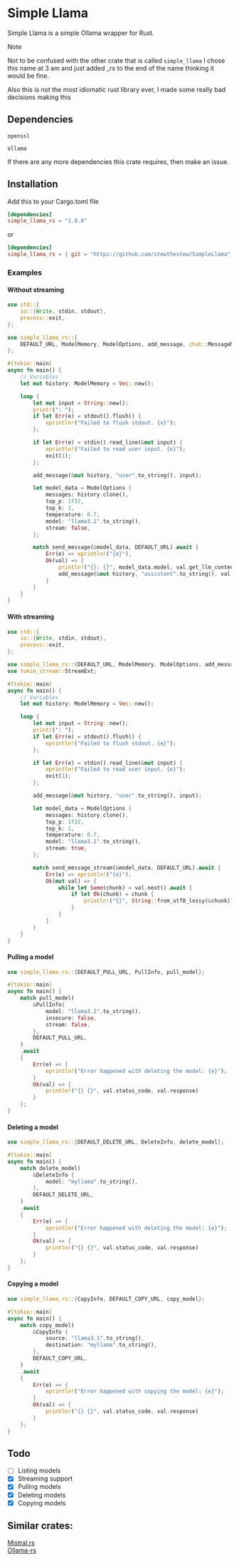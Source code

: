 # Simple Llama
Simple Llama is a simple Ollama wrapper for Rust.

> [!NOTE]
> Not to be confused with the other crate that is called `simple_llama` I chose this name at 3 am and just added _rs to the end of the name thinking it would be fine.
>
> Also this is not the most idiomatic rust library ever, I made some really bad decisions making this

## Dependencies
`openssl`

`ollama`

If there are any more dependencies this crate requires, then make an issue.

## Installation
Add this to your Cargo.toml file
```toml
[dependencies]
simple_llama_rs = "1.0.8"
```
or
```toml
[dependencies]
simple_llama_rs = { git = "https://github.com/stewthestew/SimpleLlama", branch = "main"}
```

### Examples

#### Without streaming
```rust
use std::{
    io::{Write, stdin, stdout},
    process::exit,
};

use simple_llama_rs::{
    DEFAULT_URL, ModelMemory, ModelOptions, add_message, chat::MessageMethods, send_message,
};

#[tokio::main]
async fn main() {
    // Variables
    let mut history: ModelMemory = Vec::new();

    loop {
        let mut input = String::new();
        print!(": ");
        if let Err(e) = stdout().flush() {
            eprintln!("Failed to flush stdout. {e}");
        };

        if let Err(e) = stdin().read_line(&mut input) {
            eprintln!("Failed to read user input. {e}");
            exit(1);
        };

        add_message(&mut history, "user".to_string(), input);

        let model_data = ModelOptions {
            messages: history.clone(),
            top_p: 1f32,
            top_k: 1,
            temperature: 0.7,
            model: "llama3.1".to_string(),
            stream: false,
        };

        match send_message(&model_data, DEFAULT_URL).await {
            Err(e) => eprintln!("{e}"),
            Ok(val) => {
                println!("{}: {}", model_data.model, val.get_llm_content());
                add_message(&mut history, "assistant".to_string(), val.get_llm_content());
            }
        }
    }
}
```

#### With streaming
```rust
use std::{
    io::{Write, stdin, stdout},
    process::exit,
};

use simple_llama_rs::{DEFAULT_URL, ModelMemory, ModelOptions, add_message, send_message_stream};
use tokio_stream::StreamExt;

#[tokio::main]
async fn main() {
    // Variables
    let mut history: ModelMemory = Vec::new();

    loop {
        let mut input = String::new();
        print!(": ");
        if let Err(e) = stdout().flush() {
            eprintln!("Failed to flush stdout. {e}");
        };

        if let Err(e) = stdin().read_line(&mut input) {
            eprintln!("Failed to read user input. {e}");
            exit(1);
        };

        add_message(&mut history, "user".to_string(), input);

        let model_data = ModelOptions {
            messages: history.clone(),
            top_p: 1f32,
            top_k: 1,
            temperature: 0.7,
            model: "llama3.1".to_string(),
            stream: true,
        };

        match send_message_stream(&model_data, DEFAULT_URL).await {
            Err(e) => eprintln!("{e}"),
            Ok(mut val) => {
                while let Some(chunk) = val.next().await {
                    if let Ok(chunk) = chunk {
                        println!("{}", String::from_utf8_lossy(&chunk))
                    }
                }
            }
        }
    }
}
```

#### Pulling a model
```rust
use simple_llama_rs::{DEFAULT_PULL_URL, PullInfo, pull_model};

#[tokio::main]
async fn main() {
    match pull_model(
        &PullInfo{
            model: "llama3.1".to_string(),
            insecure: false,
            stream: false,
        },
        DEFAULT_PULL_URL,
    )
    .await
    {
        Err(e) => {
            eprintln!("Error happened with deleting the model: {e}");
        }
        Ok(val) => {
            println!("{} {}", val.status_code, val.response)
        }
    };
}
```

#### Deleting a model
```rust
use simple_llama_rs::{DEFAULT_DELETE_URL, DeleteInfo, delete_model};

#[tokio::main]
async fn main() {
    match delete_model(
        &DeleteInfo {
            model: "myllama".to_string(),
        },
        DEFAULT_DELETE_URL,
    )
    .await
    {
        Err(e) => {
            eprintln!("Error happened with deleting the model: {e}");
        }
        Ok(val) => {
            println!("{} {}", val.status_code, val.response)
        }
    };
}
```

#### Copying a model
```rust
use simple_llama_rs::{CopyInfo, DEFAULT_COPY_URL, copy_model};

#[tokio::main]
async fn main() {
    match copy_model(
        &CopyInfo {
            source: "llama3.1".to_string(),
            destination: "myllama".to_string(),
        },
        DEFAULT_COPY_URL,
    )
    .await
    {
        Err(e) => {
            eprintln!("Error happened with copying the model: {e}");
        }
        Ok(val) => {
            println!("{} {}", val.status_code, val.response)
        }
    };
}
```

## Todo
- [ ] Listing models
- [x] Streaming support
- [x] Pulling models
- [x] Deleting models
- [x] Copying models

## Similar crates:
[Mistral.rs](https://github.com/EricLBuehler/mistral.rs)  
[Ollama-rs](https://github.com/pepperoni21/ollama-rs)
